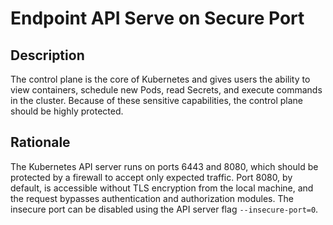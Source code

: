 # Endpoint API Serve on Secure Port

## Description

The control plane is the core of Kubernetes and gives users the ability to view containers, schedule new Pods, read
Secrets, and execute commands in the cluster. Because of these sensitive capabilities, the control plane should be
highly protected.

## Rationale

The Kubernetes API server runs on ports 6443 and 8080, which should be protected by a firewall to accept only expected
traffic. Port 8080, by default, is accessible without TLS encryption from the local machine, and the request bypasses
authentication and authorization modules. The insecure port can be disabled using the API server flag
`--insecure-port=0`.
